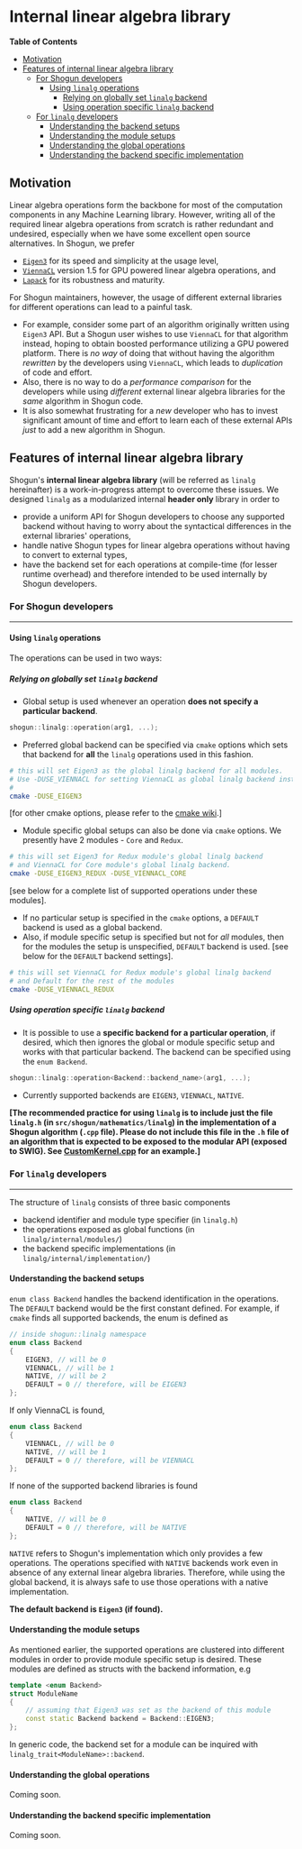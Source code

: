 # Internal linear algebra library

**Table of Contents**
- [Motivation](README_linalg#motivation)
- [Features of internal linear algebra library](README_linalg#features-of-internal-linear-algebra-library)
    * [For Shogun developers](README_linalg#for-shogun-developers)
        * [Using `linalg` operations](README_linalg#using-linalg-operations)
            * [Relying on globally set `linalg` backend](README_linalg#relying-on-globally-set-linalg-backend)
            * [Using operation specific `linalg` backend](README_linalg#using-operation-specific-linalg-backend)
    * [For `linalg` developers](README_linalg#for-linalg-developers)
        * [Understanding the backend setups](README_linalg#understanding-the-backend-setups)
        * [Understanding the module setups](README_linalg#understanding-the-module-setups)
        * [Understanding the global operations](README_linalg#understanding-the-global-operations)
        * [Understanding the backend specific implementation](README_linalg#understanding-the-backend-specific-implementation)

## Motivation
Linear algebra operations form the backbone for most of the computation components in any Machine Learning library. However, writing all of the required linear algebra operations from scratch is rather redundant and undesired, especially when we have some excellent open source alternatives. In Shogun, we prefer 
- [`Eigen3`](http://eigen.tuxfamily.org/index.php?title=Main_Page) for its speed and simplicity at the usage level,
- [`ViennaCL`](http://viennacl.sourceforge.net/) version 1.5 for GPU powered linear algebra operations, and
- [`Lapack`](http://www.netlib.org/lapack/) for its robustness and maturity.

For Shogun maintainers, however, the usage of different external libraries for different operations can lead to a painful task. 

- For example, consider some part of an algorithm originally written using `Eigen3` API. But a Shogun user wishes to use `ViennaCL` for that algorithm instead, hoping to obtain boosted performance utilizing a GPU powered platform. There is _no way_ of doing that without having the algorithm _rewritten_ by the developers using `ViennaCL`, which leads to _duplication_ of code and effort.
- Also, there is no way to do a _performance comparison_ for the developers while using _different_ external linear algebra libraries for the _same_ algorithm in Shogun code.
- It is also somewhat frustrating for a _new_ developer who has to invest significant amount of time and effort to learn each of these external APIs _just_ to add a new algorithm in Shogun.

## Features of internal linear algebra library
Shogun's **internal linear algebra library** (will be referred as `linalg` hereinafter) is a work-in-progress attempt to overcome these issues. We designed `linalg` as a modularized internal **header only** library in order to
- provide a uniform API for Shogun developers to choose any supported backend without having to worry about the syntactical differences in the external libraries' operations,
- handle native Shogun types for linear algebra operations without having to convert to external types,
- have the backend set for each operations at compile-time (for lesser runtime overhead) and therefore intended to be used internally by Shogun developers.

### For Shogun developers
----
#### Using `linalg` operations
The operations can be used in two ways:
##### Relying on globally set `linalg` backend
- Global setup is used whenever an operation **does not specify a particular backend**.
```c++
shogun::linalg::operation(arg1, ...);
```
- Preferred global backend can be specified via `cmake` options which sets that backend for **all** the `linalg` operations used in this fashion.
```bash
# this will set Eigen3 as the global linalg backend for all modules.
# Use -DUSE_VIENNACL for setting ViennaCL as global linalg backend instead
#
cmake -DUSE_EIGEN3
```
[for other cmake options, please refer to the [cmake wiki](README_cmake).]
- Module specific global setups can also be done via `cmake` options. We presently have 2 modules - `Core` and `Redux`.
```bash
# this will set Eigen3 for Redux module's global linalg backend
# and ViennaCL for Core module's global linalg backend.
cmake -DUSE_EIGEN3_REDUX -DUSE_VIENNACL_CORE
```
[see below for a complete list of supported operations under these modules].
- If no particular setup is specified in the `cmake` options, a `DEFAULT` backend is used as a global backend.
- Also, if module specific setup is specified but not for _all_ modules, then for the modules the setup is unspecified, `DEFAULT` backend is used.
[see below for the `DEFAULT` backend settings].
```bash
# this will set ViennaCL for Redux module's global linalg backend
# and Default for the rest of the modules
cmake -DUSE_VIENNACL_REDUX
```
##### Using operation specific `linalg` backend
- It is possible to use a **specific backend for a particular operation**, if desired, which then ignores the global or module specific setup and works with that particular backend. The backend can be specified using the `enum Backend`.
```c++
shogun::linalg::operation<Backend::backend_name>(arg1, ...);
```
- Currently supported backends are `EIGEN3`, `VIENNACL`, `NATIVE`.

**[The recommended practice for using `linalg` is to include just the file `linalg.h` (in `src/shogun/mathematics/linalg`) in the implementation of a Shogun algorithm (`.cpp` file). Please do not include this file in the `.h` file of an algorithm that is expected to be exposed to the modular API (exposed to SWIG). See [CustomKernel.cpp](https://github.com/shogun-toolbox/shogun/blob/develop/src/shogun/kernel/CustomKernel.cpp#L274) for an example.]**

### For `linalg` developers
----
The structure of `linalg` consists of three basic components
- backend identifier and module type specifier (in `linalg.h`)
- the operations exposed as global functions (in `linalg/internal/modules/`)
- the backend specific implementations (in `linalg/internal/implementation/`)

#### Understanding the backend setups
`enum class Backend` handles the backend identification in the operations. The `DEFAULT` backend would be the first constant defined. For example, if `cmake` finds all supported backends, the enum is defined as
```c++
// inside shogun::linalg namespace
enum class Backend
{
    EIGEN3, // will be 0
    VIENNACL, // will be 1
    NATIVE, // will be 2
    DEFAULT = 0 // therefore, will be EIGEN3
};
```
If only ViennaCL is found,
```c++
enum class Backend
{
    VIENNACL, // will be 0
    NATIVE, // will be 1
    DEFAULT = 0 // therefore, will be VIENNACL
};
```
If none of the supported backend libraries is found
```c++
enum class Backend
{
    NATIVE, // will be 0
    DEFAULT = 0 // therefore, will be NATIVE
};
```
`NATIVE` refers to Shogun's implementation which only provides a few operations. The operations specified with `NATIVE` backends work even in absence of any external linear algebra libraries. Therefore, while using the global backend, it is always safe to use those operations with a native implementation.

**The default backend is `Eigen3` (if found).**

#### Understanding the module setups
As mentioned earlier, the supported operations are clustered into different modules in order to provide module specific setup is desired. These modules are defined as structs with the backend information, e.g
```c++
template <enum Backend>
struct ModuleName
{
    // assuming that Eigen3 was set as the backend of this module
    const static Backend backend = Backend::EIGEN3;
};
```
In generic code, the backend set for a module can be inquired with `linalg_trait<ModuleName>::backend`.

#### Understanding the global operations
Coming soon.

#### Understanding the backend specific implementation
Coming soon.